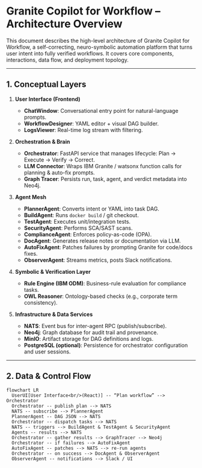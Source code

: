 # Granite Copilot for Workflow – Architecture Overview

This document describes the high-level architecture of Granite Copilot for Workflow, a self-correcting, neuro-symbolic automation platform that turns user intent into fully verified workflows. It covers core components, interactions, data flow, and deployment topology.

---

## 1. Conceptual Layers

1. **User Interface (Frontend)**  
   - **ChatWindow**: Conversational entry point for natural-language prompts.  
   - **WorkflowDesigner**: YAML editor + visual DAG builder.  
   - **LogsViewer**: Real-time log stream with filtering.

2. **Orchestration & Brain**  
   - **Orchestrator**: FastAPI service that manages lifecycle: Plan → Execute → Verify → Correct.  
   - **LLM Connector**: Wraps IBM Granite / watsonx function calls for planning & auto-fix prompts.  
   - **Graph Tracer**: Persists run, task, agent, and verdict metadata into Neo4j.

3. **Agent Mesh**  
   - **PlannerAgent**: Converts intent or YAML into task DAG.  
   - **BuildAgent**: Runs `docker build` / git checkout.  
   - **TestAgent**: Executes unit/integration tests.  
   - **SecurityAgent**: Performs SCA/SAST scans.  
   - **ComplianceAgent**: Enforces policy-as-code (OPA).  
   - **DocAgent**: Generates release notes or documentation via LLM.  
   - **AutoFixAgent**: Patches failures by prompting Granite for code/docs fixes.  
   - **ObserverAgent**: Streams metrics, posts Slack notifications.

4. **Symbolic & Verification Layer**  
   - **Rule Engine (IBM ODM)**: Business-rule evaluation for compliance tasks.  
   - **OWL Reasoner**: Ontology-based checks (e.g., corporate term consistency).

5. **Infrastructure & Data Services**  
   - **NATS**: Event bus for inter-agent RPC (publish/subscribe).  
   - **Neo4j**: Graph database for audit trail and provenance.  
   - **MinIO**: Artifact storage for DAG definitions and logs.  
   - **PostgreSQL (optional)**: Persistence for orchestrator configuration and user sessions.

---

## 2. Data & Control Flow

```mermaid
flowchart LR
  UserUI[User Interface<br/>(React)] -- “Plan workflow” --> Orchestrator
  Orchestrator -- publish plan --> NATS
  NATS -- subscribe --> PlannerAgent
  PlannerAgent -- DAG JSON --> NATS
  Orchestrator -- dispatch tasks --> NATS
  NATS -- triggers --> BuildAgent & TestAgent & SecurityAgent
  Agents -- results --> NATS
  Orchestrator -- gather results --> GraphTracer --> Neo4j
  Orchestrator -- if failures --> AutoFixAgent
  AutoFixAgent -- patches --> NATS --> re-run agents
  Orchestrator -- on success --> DocAgent & ObserverAgent
  ObserverAgent -- notifications --> Slack / UI
```